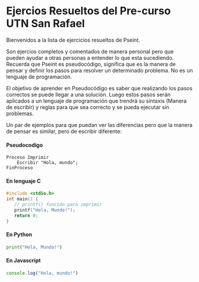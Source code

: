 # Ejercios Resueltos del Pre-curso UTN San Rafael

Bienvenidos a la lista de ejercicios resueltos de Pseint.

Son ejercios completos y comentados de manera personal pero que pueden ayudar a otras personas a entender lo que esta sucediendo. Recuerda que Pseint es pseudocódigo, significa que es la manera de pensar y definir los pasos para resolver un determinado problema. No es un lenguaje de programación.

El objetivo de aprender en Pseudocódigo es saber que realizando los pasos correctos se puede llegar a una solución. Luego estos pasos serán aplicados a un lenguaje de programación que trendrá su sintaxis (Manera de escribir) y reglas para que sea correcto y se pueda ejecutar sin problemas.

Un par de ejemplos para que puedan ver las diferencias pero que la manera de pensar es similar, pero de escribir diferente:

#### Pseudocodigo

``` code
Proceso Imprimir
    Escribir "Hola, mundo";
FinProceso
```

#### En lenguaje C

``` C
#include <stdio.h>
int main() {
   // printf() función para imprimir
   printf("Hola, Mundo!");
   return 0;
}
```

#### En Python

``` Python
print("Hola, Mundo!")
```

#### En Javascript

``` Javascript
console.log("Hola, mundo!")
```
